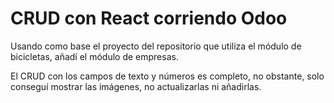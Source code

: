 # CRUD con React corriendo Odoo

Usando como base el proyecto del repositorio que utiliza el módulo de bicicletas, añadí el módulo de empresas.

El CRUD con los campos de texto y números es completo, no obstante, solo conseguí mostrar las imágenes, no actualizarlas ni añadirlas.
